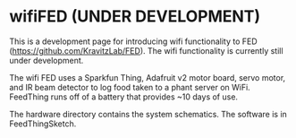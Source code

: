 # wifiFED (UNDER DEVELOPMENT) 
This is a development page for introducing wifi functionality to FED (https://github.com/KravitzLab/FED). The wifi functionality is currently still under development.

The wifi FED uses a Sparkfun Thing, Adafruit v2 motor board, servo motor, and IR beam detector to log food taken to a phant server on WiFi. FeedThing runs off of a battery that provides ~10 days of use. 

The hardware directory contains the system schematics. 
The software is in FeedThingSketch.

